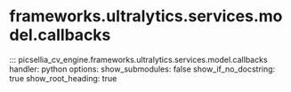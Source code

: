 # frameworks.ultralytics.services.model.callbacks

::: picsellia_cv_engine.frameworks.ultralytics.services.model.callbacks
    handler: python
    options:
        show_submodules: false
        show_if_no_docstring: true
        show_root_heading: true
